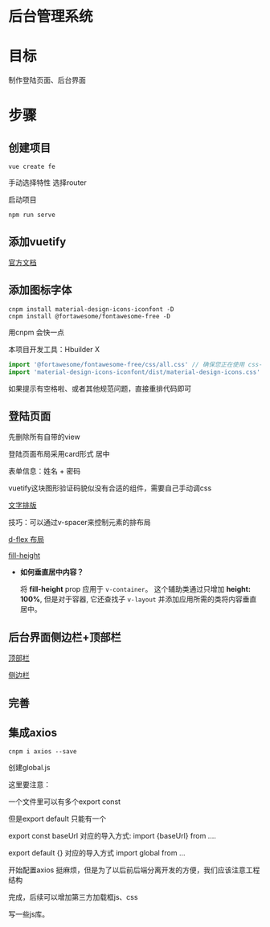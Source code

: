 # 后台管理系统

# 目标

制作登陆页面、后台界面



# 步骤

## 创建项目

```
vue create fe
```

手动选择特性 选择router

启动项目

```
npm run serve
```

## 添加vuetify

[官方文档](https://vuetifyjs.com/zh-Hans/getting-started/installation/)



## 添加图标字体

```
cnpm install material-design-icons-iconfont -D
cnpm install @fortawesome/fontawesome-free -D
```

用cnpm 会快一点 

本项目开发工具：Hbuilder X

```js
import '@fortawesome/fontawesome-free/css/all.css' // 确保您正在使用 css-loader
import 'material-design-icons-iconfont/dist/material-design-icons.css' // 确保您正在使用 css
```

如果提示有空格啦、或者其他规范问题，直接重排代码即可

## 登陆页面

先删除所有自带的view

登陆页面布局采用card形式 居中 

表单信息：姓名 + 密码 

vuetify这块图形验证码貌似没有合适的组件，需要自己手动调css

[文字排版](https://vuetifyjs.com/zh-Hans/styles/text-and-typography/)

技巧：可以通过v-spacer来控制元素的排布局

[d-flex 布局](https://vuetifyjs.com/zh-Hans/styles/flex/)

[fill-height](https://vuetifyjs.com/zh-Hans/getting-started/frequently-asked-questions/#section-95ee98984e13533a)

- **如何垂直居中内容？**

  将 **fill-height** prop 应用于 `v-container`。 这个辅助类通过只增加 **height: 100%**, 但是对于容器, 它还查找子 `v-layout` 并添加应用所需的类将内容垂直居中。



## 后台界面侧边栏+顶部栏



[顶部栏](https://vuetifyjs.com/zh-Hans/components/app-bars/)

[侧边栏](https://vuetifyjs.com/zh-Hans/components/navigation-drawers/)



## 完善



## 集成axios

```
cnpm i axios --save
```

创建global.js

这里要注意：

一个文件里可以有多个export const 

但是export  default 只能有一个

export const baseUrl 对应的导入方式: import {baseUrl}  from ....

export default {} 对应的导入方式 import global from ... 



开始配置axios 挺麻烦，但是为了以后前后端分离开发的方便，我们应该注意工程结构



完成，后续可以增加第三方加载框js、css

写一些js库。